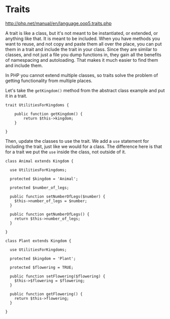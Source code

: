 # Traits

http://php.net/manual/en/language.oop5.traits.php

A trait is like a class, but it's not meant to be instantiated, or extended, or anything like that. It is meant to be 
included. When you have methods you want to reuse, and not copy and paste them all over the place, you can put them in 
a trait and include the trait in your class. Since they are similar to classes, and not just a file you dump functions 
in, they gain all the benefits of namespacing and autoloading. That makes it much easier to find them and include them.

In PHP you cannot extend multiple classes, so traits solve the problem of getting functionality from multiple places.

Let's take the `getKingdom()` method from the abstract class example and put it in a trait.

```$xslt
trait UtilitiesForKingdoms {
 
    public function getKingdom() {
        return $this->kingdom;
    }
 
}
```

Then, update the classes to use the trait. We add a `use` statement for including the trait, just like we would for a 
class. The difference here is that for a trait we put the `use` inside the class, not outside of it. 

```$xslt
class Animal extends Kingdom {
 
  use UtilitiesForKingdoms;
 
  protected $kingdom = 'Animal';
 
  protected $number_of_legs;
 
  public function setNumberOfLegs($number) {
    $this->number_of_legs = $number;
  }
 
  public function getNumberOfLegs() {
    return $this->number_of_legs;
  }
 
}

class Plant extends Kingdom {
 
  use UtilitiesForKingdoms;
 
  protected $kingdom = 'Plant';
 
  protected $flowering = TRUE;
 
  public function setFlowering($flowering) {
    $this->$flowering = $flowering;
  }
 
  public function getFlowering() {
    return $this->flowering;
  }
 
}
```